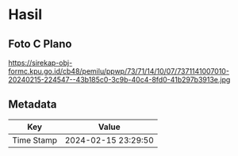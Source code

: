 # Hasil

## Foto C Plano

https://sirekap-obj-formc.kpu.go.id/cb48/pemilu/ppwp/73/71/14/10/07/7371141007010-20240215-224547--43b185c0-3c9b-40c4-8fd0-41b297b3913e.jpg


## Metadata

| Key        | Value               |
| ---------- | ------------------- |
| Time Stamp | 2024-02-15 23:29:50 |



